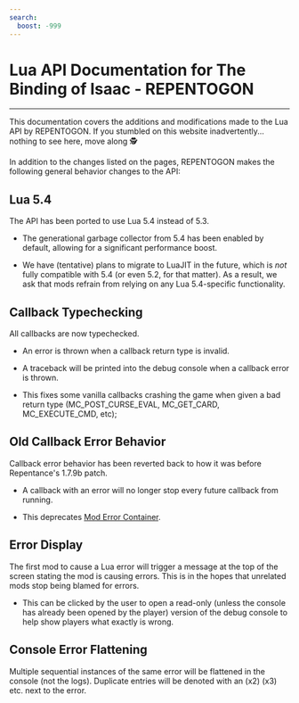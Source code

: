 ```yaml
---
search:
  boost: -999
---
```

# Lua API Documentation for The Binding of Isaac - REPENTOGON
___

This documentation covers the additions and modifications made to the Lua API by REPENTOGON. If you stumbled on this website inadvertently... nothing to see here, move along 🕵️

In addition to the changes listed on the pages, REPENTOGON makes the following general behavior changes to the API:

## Lua 5.4
The API has been ported to use Lua 5.4 instead of 5.3.
  
  * The generational garbage collector from 5.4 has been enabled by default, allowing for a significant performance boost.

  * We have (tentative) plans to migrate to LuaJIT in the future, which is *not* fully compatible with 5.4 (or even 5.2, for that matter). As a result, we ask that mods refrain from relying on any Lua 5.4-specific functionality.

## Callback Typechecking
All callbacks are now typechecked.

  * An error is thrown when a callback return type is invalid.
  
  * A traceback will be printed into the debug console when a callback error is thrown.
  
  * This fixes some vanilla callbacks crashing the game when given a bad return type (MC_POST_CURSE_EVAL, MC_GET_CARD, MC_EXECUTE_CMD, etc);
  
## Old Callback Error Behavior
Callback error behavior has been reverted back to how it was before Repentance's 1.7.9b patch. 

  * A callback with an error will no longer stop every future callback from running.
  
  * This deprecates [Mod Error Container](https://steamcommunity.com/sharedfiles/filedetails/?id=2917616737).
  
## Error Display
The first mod to cause a Lua error will trigger a message at the top of the screen stating the mod is causing errors. This is in the hopes that unrelated mods stop being blamed for errors.
  
  * This can be clicked by the user to open a read-only (unless the console has already been opened by the player) version of the debug console to help show players what exactly is wrong.

## Console Error Flattening
 Multiple sequential instances of the same error will be flattened in the console (not the logs). Duplicate entries will be denoted with an (x2) (x3) etc. next to the error.